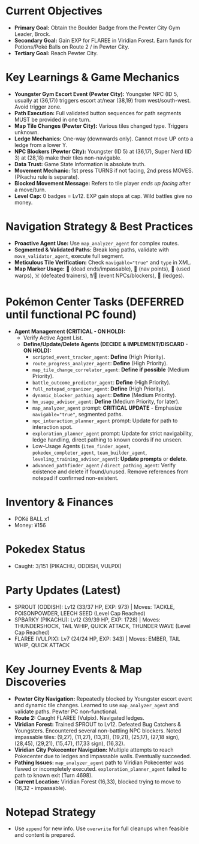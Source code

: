 # Current Objectives
*   **Primary Goal:** Obtain the Boulder Badge from the Pewter City Gym Leader, Brock.
*   **Secondary Goal:** Gain EXP for FLAREE in Viridian Forest. Earn funds for Potions/Poké Balls on Route 2 / in Pewter City.
*   **Tertiary Goal:** Reach Pewter City.

# Key Learnings & Game Mechanics
*   **Youngster Gym Escort Event (Pewter City):** Youngster NPC (ID 5, usually at (36,17)) triggers escort at/near (38,19) from west/south-west. Avoid trigger zone.
*   **Path Execution:** Full validated button sequences for path segments MUST be provided in one turn.
*   **Map Tile Changes (Pewter City):** Various tiles changed type. Triggers unknown.
*   **Ledge Mechanics:** One-way (downwards only). Cannot move UP onto a ledge from a lower Y.
*   **NPC Blockers (Pewter City):** Youngster (ID 5) at (36,17), Super Nerd (ID 3) at (28,18) make their tiles non-navigable.
*   **Data Trust:** Game State Information is absolute truth.
*   **Movement Mechanic:** 1st press TURNS if not facing, 2nd press MOVES. (Pikachu rule is separate).
*   **Blocked Movement Message:** Refers to tile player *ends up facing* after a move/turn.
*   **Level Cap:** 0 badges = Lv12. EXP gain stops at cap. Wild battles give no money.

# Navigation Strategy & Best Practices
*   **Proactive Agent Use:** Use `map_analyzer_agent` for complex routes.
*   **Segmented & Validated Paths:** Break long paths, validate with `move_validator_agent`, execute full segment.
*   **Meticulous Tile Verification:** Check `navigable="true"` and `type` in XML.
*   **Map Marker Usage:** 🚫 (dead ends/impassable), 📍 (nav points), 🚪 (used warps), ☠️ (defeated trainers), ❗/💁 (event NPCs/blockers), 🚧 (ledges).

# Pokémon Center Tasks (DEFERRED until functional PC found)
*   **Agent Management (CRITICAL - ON HOLD):**
    *   Verify Active Agent List.
    *   **Define/Update/Delete Agents (DECIDE & IMPLEMENT/DISCARD - ON HOLD):**
        *   `scripted_event_tracker_agent`: **Define** (High Priority).
        *   `route_progress_analyzer_agent`: **Define** (High Priority).
        *   `map_tile_change_correlator_agent`: **Define if possible** (Medium Priority).
        *   `battle_outcome_predictor_agent`: **Define** (High Priority).
        *   `full_notepad_organizer_agent`: **Define** (High Priority).
        *   `dynamic_blocker_pathing_agent`: **Define** (Medium Priority).
        *   `hm_usage_advisor_agent`: **Define** (Medium Priority, for later).
        *   `map_analyzer_agent` prompt: **CRITICAL UPDATE** - Emphasize `navigable="true"`, segmented paths.
        *   `npc_interaction_planner_agent` prompt: Update for path to interaction spot.
        *   `exploration_planner_agent` prompt: Update for strict navigability, ledge handling, direct pathing to known coords if no unseen.
        *   Low-Usage Agents (`item_finder_agent`, `pokedex_completer_agent`, `team_builder_agent`, `leveling_training_advisor_agent`): **Update prompts** or **delete**.
        *   `advanced_pathfinder_agent` / `direct_pathing_agent`: Verify existence and delete if found/unused. Remove references from notepad if confirmed non-existent.

# Inventory & Finances
*   POKé BALL x1
*   Money: ¥156

# Pokedex Status
*   Caught: 3/151 (PIKACHU, ODDISH, VULPIX)

# Party Updates (Latest)
*   SPROUT (ODDISH): Lv12 (33/37 HP, EXP: 973) | Moves: TACKLE, POISONPOWDER, LEECH SEED (Level Cap Reached)
*   SPBARKY (PIKACHU): Lv12 (39/39 HP, EXP: 1728) | Moves: THUNDERSHOCK, TAIL WHIP, QUICK ATTACK, THUNDER WAVE (Level Cap Reached)
*   FLAREE (VULPIX): Lv7 (24/24 HP, EXP: 343) | Moves: EMBER, TAIL WHIP, QUICK ATTACK

# Key Journey Events & Map Discoveries
*   **Pewter City Navigation:** Repeatedly blocked by Youngster escort event and dynamic tile changes. Learned to use `map_analyzer_agent` and validate paths. Pewter PC non-functional.
*   **Route 2:** Caught FLAREE (Vulpix). Navigated ledges.
*   **Viridian Forest:** Trained SPROUT to Lv12. Defeated Bug Catchers & Youngsters. Encountered several non-battling NPC blockers. Noted impassable tiles: (9,27), (11,27), (13,31), (19,21), (25,17), (27,18 sign), (28,45), (29,21), (15,47), (17,33 sign), (16,32).
*   **Viridian City Pokecenter Navigation:** Multiple attempts to reach Pokecenter due to ledges and impassable walls. Eventually succeeded.
*   **Pathing Issues:** `map_analyzer_agent` path to Viridian Pokecenter was flawed or incompletely executed. `exploration_planner_agent` failed to path to known exit (Turn 4698).
*   **Current Location:** Viridian Forest (16,33), blocked trying to move to (16,32 - impassable).

# Notepad Strategy
*   Use `append` for new info. Use `overwrite` for full cleanups when feasible and content is prepared.